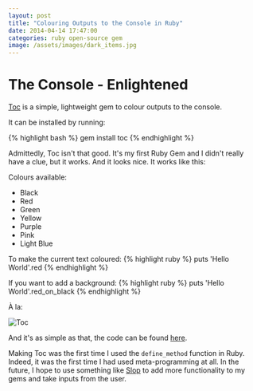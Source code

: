 ```yaml
---
layout: post
title: "Colouring Outputs to the Console in Ruby"
date: 2014-04-14 17:47:00
categories: ruby open-source gem
image: /assets/images/dark_items.jpg
---
```


# The Console - Enlightened

[Toc](http://github.com/tiimgreen/toc) is a simple, lightweight gem to colour outputs to the console.

It can be installed by running:

{% highlight bash %}
gem install toc
{% endhighlight %}

Admittedly, Toc isn't that good. It's my first Ruby Gem and I didn't really have a clue, but it works. And it looks nice. It works like this:

Colours available:

- Black
- Red
- Green
- Yellow
- Purple
- Pink
- Light Blue

To make the current text coloured:
{% highlight ruby %}
puts 'Hello World'.red
{% endhighlight %}

If you want to add a background:
{% highlight ruby %}
puts 'Hello World'.red_on_black
{% endhighlight %}

À la:

![Toc](http://i.imgur.com/QraO0h9.png)

And it's as simple as that, the code can be found [here](https://github.com/tiimgreen/toc).

Making Toc was the first time I used the `define_method` function in Ruby. Indeed, it was the first time I had used meta-programming at all. In the future, I hope to use something like [Slop](https://github.com/leejarvis/slop) to add more functionality to my gems and take inputs from the user.
